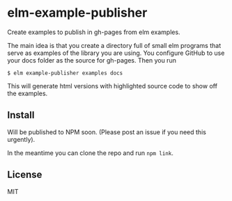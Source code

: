 # elm-example-publisher

Create examples to publish in gh-pages from elm examples.

The main idea is that you create a directory full of small elm programs that
serve as examples of the library you are using. You configure GitHub to use your
docs folder as the source for gh-pages. Then you run

    $ elm example-publisher examples docs

This will generate html versions with highlighted source code to show off the
examples.

## Install

Will be published to NPM soon. (Please post an issue if you need this urgently).

In the meantime you can clone the repo and run `npm link`.

## License

MIT
